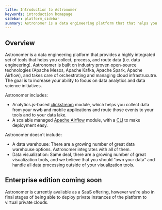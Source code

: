 ```yaml
---
title: Introduction to Astronomer
keywords: introduction homepage
sidebar: platform_sidebar
summary: Astronomer is a data engineering platform that that helps you collect, process, and route data.
---
```


## Overview

Astronomer is a data engineering platform that provides a highly integrated set of tools that helps you collect, process, and route data (i.e. data engineering). Astronomer is built on industry proven open-source technologies (Apache Mesos, Apache Kafka, Apache Spark, Apache Airflow), and takes care of orchestrating and managing cloud infrastrucutre. The goal is to increase your ability to focus on data analytics and data science initiatives.

Astronomer includes:

* Analytics.js-based [clickstream](v2/clickstream/overview.html) module, which helps you collect data from your wwb and mobile applications and route those events to your tools and to your data lake. 
* A scalable managed [Apache Airflow](v2/airflow/tutorial/core-airflow-concepts.html) module, with a [CLI](https://docs.astronomer.io/v2/apache_airflow/cli.html) to make deployment easy.

Astronomer doesn't include:

* A data warehouse: There are a growing number of great data warehouse options. Astronomer integrates with all of them.
* Data visualization: Same deal, there are a growing number of great visualization tools, and we believe that you should "own your data" and handle all data processing outside of your visualization tools.

## Enterprise edition coming soon

Astronomer is currently available as a SaaS offering, however we're also in final stages of being able to deploy private instances of the platform to virtual private clouds.
